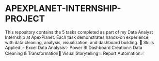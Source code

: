 # APEXPLANET-INTERNSHIP-PROJECT
This repository contains the 5 tasks completed as part of my Data Analyst Internship at ApexPlanet.
Each task demonstrates hands-on experience with data cleaning, analysis, visualization, and dashboard building.
🎯 Skills Applied :-
Excel Data Analysis✨
Power BI Dashboard Creation🔥
Data Cleaning & Transformation📝
Visual Storytelling💥
Report Automation📈
